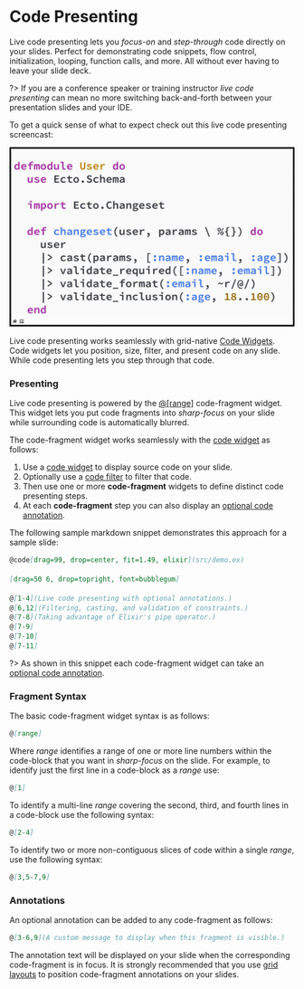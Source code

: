 # Code Presenting

Live code presenting lets you *focus-on* and *step-through* code directly on your slides. Perfect for demonstrating code snippets, flow control, initialization, looping, function calls, and more. All without ever having to leave your slide deck.

?> If you are a conference speaker or training instructor *live code presenting* can mean no more switching back-and-forth between your presentation slides and your IDE.

To get a quick sense of what to expect check out this live code presenting screencast:

![Sample slide demonstrating live code presenting with annotations](../_images/gitpitch-code-presenting-annotations.gif)

Live code presenting works seamlessly with grid-native [Code Widgets](/code/widgets.md). Code widgets let you position, size, filter, and present code on any slide. While code presenting lets you step through that code.

### Presenting

Live code presenting is powered by the [@[range]](#fragment-syntax) code-fragment widget. This widget lets you put code fragments into *sharp-focus* on your slide while surrounding code is automatically blurred.

The code-fragment widget works seamlessly with the [code widget](/code/widgets.md) as follows:

1. Use a [code widget](/code/widgets.md) to display source code on your slide.
1. Optionally use a [code filter](/code/filters.md) to filter that code.
1. Then use one or more **code-fragment** widgets to define distinct code presenting steps.
1. At each **code-fragment** step you can also display an [optional code annotation](#annotations).

The following sample markdown snippet demonstrates this approach for a sample slide:

```markdown
@code[drag=99, drop=center, fit=1.49, elixir](src/demo.ex)

[drag=50 6, drop=topright, font=bubblegum]

@[1-4](Live code presenting with optional annotations.)
@[6,12](Filtering, casting, and validation of constraints.)
@[7-8](Taking advantage of Elixir's pipe operator.)
@[7-9]
@[7-10]
@[7-11]
```

?> As shown in this snippet each code-fragment widget can take an [optional code annotation](#annotations).

### Fragment Syntax

The basic code-fragment widget syntax is as follows:

```markdown
@[range]
```

Where *range* identifies a range of one or more line numbers within the code-block that you want in *sharp-focus* on the slide. For example, to identify just the first line in a code-block as a *range* use:

```markdown
@[1]
```

To identify a multi-line *range* covering the second, third, and
fourth lines in a code-block use the following syntax:

```markdown
@[2-4]
```

To identify two or more non-contiguous slices of code within a single *range*, use the following syntax:

```markdown
@[3,5-7,9]
```

### Annotations

An optional annotation can be added to any code-fragment as follows:

```markdown
@[3-6,9](A custom message to display when this fragment is visible.)
```

The annotation text will be displayed on your slide when the corresponding code-fragment is in focus. It is strongly recommended that you use [grid layouts](/grid-layouts/) to position code-fragment annotations on your slides.

